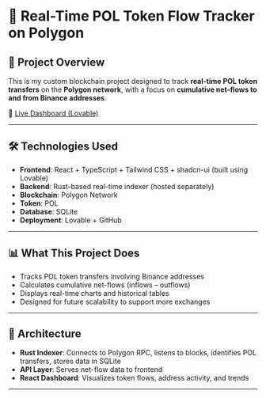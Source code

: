 # 🚀 Real-Time POL Token Flow Tracker on Polygon

## 📌 Project Overview

This is my custom blockchain project designed to track **real-time POL token transfers** on the **Polygon network**, with a focus on **cumulative net-flows to and from Binance addresses**.

🔗 [Live Dashboard (Lovable)](https://lovable.dev/projects/534ed09a-29bb-4d7a-b8f0-51b73a9261b5)

---

## 🛠️ Technologies Used

- **Frontend**: React + TypeScript + Tailwind CSS + shadcn-ui (built using Lovable)
- **Backend**: Rust-based real-time indexer (hosted separately)
- **Blockchain**: Polygon Network
- **Token**: POL
- **Database**: SQLite
- **Deployment**: Lovable + GitHub

---

## 📊 What This Project Does

- Tracks POL token transfers involving Binance addresses
- Calculates cumulative net-flows (inflows – outflows)
- Displays real-time charts and historical tables
- Designed for future scalability to support more exchanges

---

## 🧠 Architecture

- **Rust Indexer**: Connects to Polygon RPC, listens to blocks, identifies POL transfers, stores data in SQLite
- **API Layer**: Serves net-flow data to frontend
- **React Dashboard**: Visualizes token flows, address activity, and trends

---



